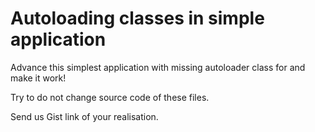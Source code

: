 # Autoloading classes in simple application

Advance this simplest application with missing autoloader class for and make it work!

Try to do not change source code of these files.

Send us Gist link of your realisation.
